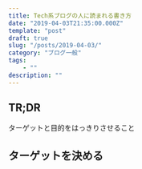 ```yaml
---
title: Tech系ブログの人に読まれる書き方
date: "2019-04-03T21:35:00.000Z"
template: "post"
draft: true
slug: "/posts/2019-04-03/"
category: "ブログ一般"
tags: 
    - ""
description: ""
---
```


## TR;DR
ターゲットと目的をはっきりさせること

## ターゲットを決める






